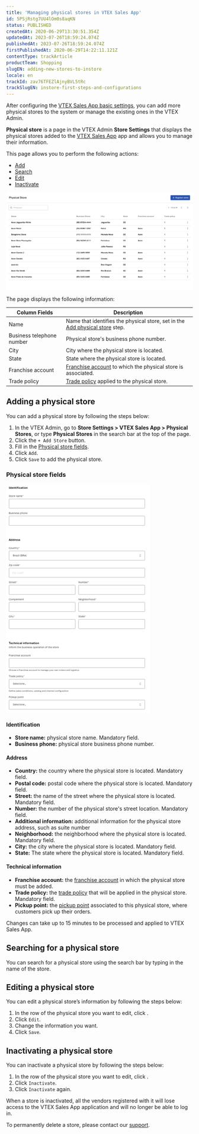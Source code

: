```yaml
---
title: 'Managing physical stores in VTEX Sales App'
id: 5PSjRstg7UU4lOm0s8aqKN
status: PUBLISHED
createdAt: 2020-06-29T13:30:51.354Z
updatedAt: 2023-07-26T18:59:24.074Z
publishedAt: 2023-07-26T18:59:24.074Z
firstPublishedAt: 2020-06-29T14:22:11.121Z
contentType: trackArticle
productTeam: Shopping
slugEN: adding-new-stores-to-instore
locale: en
trackId: zav76TFEZlAjnyBVL5tRc
trackSlugEN: instore-first-steps-and-configurations
---
```


After configuring the [VTEX Sales App basic settings](/en/tracks/instore-getting-started-and-setting-up--zav76TFEZlAjnyBVL5tRc/4L5SoLxE8O3YkxF7FKymrO), you can add more physical stores to the system or manage the existing ones in the VTEX Admin.

**Physical store** is a page in the VTEX Admin **Store Settings** that displays the physical stores added to the [VTEX Sales App](/pt/tracks/instore-primeiros-passos-e-configuracoes--zav76TFEZlAjnyBVL5tRc/7fnnVlG3Kv1Tay9iagc5yf) app and allows you to manage their information.

This page allows you to perform the following actions:

* [Add](#adding-a-physical-store)
* [Search](#searching-for-a-physical-store)
* [Edit](#editing-a-physical-store)
* [Inactivate](#inactivating-a-physical-store)

![loja-fisica-EN](https://raw.githubusercontent.com/vtexdocs/help-center-content/refs/heads/main/docs/en/tracks/instore-first-steps-and-configurations/adding-new-stores-to-instore_1.png)

The page displays the following information: 

| Column Fields   | Description                                                                                                                                                                                  |
| ------------------ | ------------------------------------------------------------------------------------------------------------------------------------------------------------------------------------------ |
| Name               | Name that identifies the physical store, set in the [Add physical store](#adding-a-physical-store) step. |
| Business telephone number | Physical store's business phone number.                                                                                                                                               |
| City             | City where the physical store is located.                                                                                                                                                 |
| State             | State where the physical store is located.                                                                                                                                                 |
| Franchise account     | [Franchise account](/en/tutorial/what-is-a-franchise-account--kWQC6RkFSCUFGgY5gSjdl) to which the physical store is associated.                                                       |
| Trade policy | [Trade policy](/en/tutorial/how-trade-policies-work--6Xef8PZiFm40kg2STrMkMV) applied to the physical store.                                              |

## Adding a physical store

You can add a physical store by following the steps below:

1. In the VTEX Admin, go to **Store Settings > VTEX Sales App > Physical Stores**, or type **Physical Stores** in the search bar at the top of the page.
2. Click the `+ Add Store` button.
3. Fill in the [Physical store fields](#physical-store-fields).
4. Click `Add`.
5. Click `Save` to add the physical store.   

### Physical store fields

![loja-fisica2-en](https://raw.githubusercontent.com/vtexdocs/help-center-content/refs/heads/main/docs/en/tracks/instore-first-steps-and-configurations/adding-new-stores-to-instore_2.png)

#### Identification

* **Store name:** physical store name. Mandatory field.
* **Business phone:** physical store business phone number.

#### Address

* **Country:** the country where the physical store is located. Mandatory field.
* **Postal code:** postal code where the physical store is located. Mandatory field.
* **Street:** the name of the street where the physical store is located. Mandatory field.
* **Number:** the number of the physical store's street location. Mandatory field.
* **Additional information:** additional information for the physical store address, such as suite number
* **Neighborhood:** the neighborhood where the physical store is located. Mandatory field.
* **City:** the city where the physical store is located. Mandatory field.
* **State:** The state where the physical store is located. Mandatory field.

#### Technical information

* **Franchise account:** the [franchise account](/en/tutorial/what-is-a-franchise-account--kWQC6RkFSCUFGgY5gSjdl) in which the physical store must be added.
* **Trade policy:** the [trade policy](/en/tutorial/how-trade-policies-work--6Xef8PZiFm40kg2STrMkMV) that will be applied in the physical store. Mandatory field.
* **Pickup point:** the [pickup point](/en/tutorial/pickup-points--2fljn6wLjn8M4lJHA6HP3R) associated to this physical store, where customers pick up their orders. 

<div class ="alert alert-info">
<p>Changes can take up to 15 minutes to be processed and applied to VTEX Sales App.</p> 
</div>

## Searching for a physical store

You can search for a physical store using the search bar by typing in the name of the store.

## Editing a physical store

You can edit a physical store’s information by following the steps below:

1. In the row of the physical store you want to edit, click <i class="fas fa-ellipsis-v"></i>.
2. Click <i class="fas fa-pencil-alt"></i> `Edit`.
3. Change the information you want.
4. Click `Save`.

## Inactivating a physical store

You can inactivate a physical store by following the steps below:

1. In the row of the physical store you want to edit, click <i class="fas fa-ellipsis-v"></i>.
2. Click <i class="fa-solid fa-box-archive"></i> `Inactivate`.
3. Click `Inactivate` again.

When a store is inactivated, all the vendors registered with it will lose access to the VTEX Sales App application and will no longer be able to log in. 

To permanently delete a store, please contact our [support](https://support.vtex.com/hc/en-us/requests).
